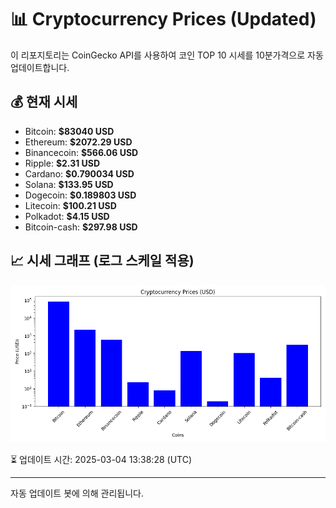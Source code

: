 
# 📊 Cryptocurrency Prices (Updated)

이 리포지토리는 CoinGecko API를 사용하여 코인 TOP 10 시세를 10분가격으로 자동 업데이트합니다.

## 💰 현재 시세
- Bitcoin: **$83040 USD**
- Ethereum: **$2072.29 USD**
- Binancecoin: **$566.06 USD**
- Ripple: **$2.31 USD**
- Cardano: **$0.790034 USD**
- Solana: **$133.95 USD**
- Dogecoin: **$0.189803 USD**
- Litecoin: **$100.21 USD**
- Polkadot: **$4.15 USD**
- Bitcoin-cash: **$297.98 USD**

## 📈 시세 그래프 (로그 스케일 적용)
![Crypto Prices](crypto_prices.png)

⏳ 업데이트 시간: 2025-03-04 13:38:28 (UTC)

---
자동 업데이트 봇에 의해 관리됩니다.
